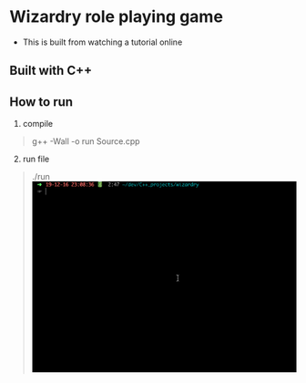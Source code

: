# Wizardry role playing game
* This is built from watching a tutorial online
## Built with C++
## How to run
1. compile
  > g++ -Wall -o run Source.cpp
2. run file
  > ./run
![demo](./documents/demo.gif)
